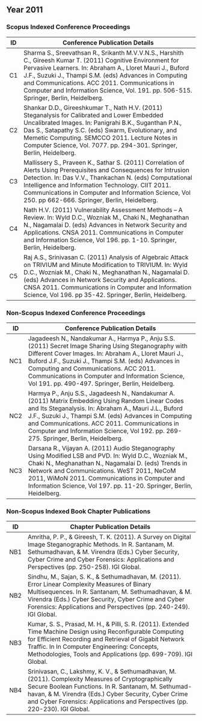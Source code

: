 ## Year 2011
### Scopus Indexed Conference Proceedings

| ID | Conference Publication Details |
| --- | ------------------------------ |
| C1 | Sharma S., Sreevathsan R., Srikanth M.V.V.N.S., Harshith C., Gireesh Kumar T. (2011) Cognitive Environment for Pervasive Learners. In: Abraham A., Lloret Mauri J., Buford J.F., Suzuki J., Thampi S.M. (eds) Advances in Computing and Communications. ACC 2011. Communications in Computer and Information Science, Vol. 191. pp. 506-515. Springer, Berlin, Heidelberg. |
| C2 | Shankar D.D., Gireeshkumar T., Nath H.V. (2011) Steganalysis for Calibrated and Lower Embedded Uncalibrated Images. In: Panigrahi B.K., Suganthan P.N., Das S., Satapathy S.C. (eds) Swarm, Evolutionary, and Memetic Computing. SEMCCO 2011. Lecture Notes in Computer Science, Vol. 7077. pp. 294-301. Springer, Berlin, Heidelberg. |
| C3 | Mallissery S., Praveen K., Sathar S. (2011) Correlation of Alerts Using Prerequisites and Consequences for Intrusion Detection. In: Das V.V., Thankachan N. (eds) Computational Intelligence and Information Technology. CIIT 2011. Communications in Computer and Information Science, Vol 250. pp 662-666. Springer, Berlin, Heidelberg. |
| C4 | Nath H.V. (2011) Vulnerability Assessment Methods – A Review. In: Wyld D.C., Wozniak M., Chaki N., Meghanathan N., Nagamalai D. (eds) Advances in Network Security and Applications. CNSA 2011. Communications in Computer and Information Science, Vol 196. pp. 1-10. Springer, Berlin, Heidelberg. |
| C5 | Raj A.S., Srinivasan C. (2011) Analysis of Algebraic Attack on TRIVIUM and Minute Modification to TRIVIUM. In: Wyld D.C., Wozniak M., Chaki N., Meghanathan N., Nagamalai D. (eds) Advances in Network Security and Applications. CNSA 2011. Communications in Computer and Information Science, Vol 196. pp 35-42. Springer, Berlin, Heidelberg. |

### Non-Scopus Indexed Conference Proceedings

| ID | Conference Publication Details |
| --- | ------------------------------ |
| NC1 |	Jagadeesh N., Nandakumar A., Harmya P., Anju S.S. (2011) Secret Image Sharing Using Steganography with Different Cover Images. In: Abraham A., Lloret Mauri J., Buford J.F., Suzuki J., Thampi S.M. (eds) Advances in Computing and Communications. ACC 2011. Communications in Computer and Information Science, Vol 191. pp. 490-497. Springer, Berlin, Heidelberg. |
| NC2 |	Harmya P., Anju S.S., Jagadeesh N., Nandakumar A. (2011) Matrix Embedding Using Random Linear Codes and Its Steganalysis. In: Abraham A., Mauri J.L., Buford J.F., Suzuki J., Thampi S.M. (eds) Advances in Computing and Communications. ACC 2011. Communications in Computer and Information Science, Vol 192. pp. 269-275. Springer, Berlin, Heidelberg. |
| NC3 |	Darsana R., Vijayan A. (2011) Audio Steganography Using Modified LSB and PVD. In: Wyld D.C., Wozniak M., Chaki N., Meghanathan N., Nagamalai D. (eds) Trends in Network and Communications. WeST 2011, NeCoM 2011, WiMoN 2011. Communications in Computer and Information Science, Vol 197. pp. 11-20. Springer, Berlin, Heidelberg. |

### Non-Scopus Indexed Book Chapter Publications

| ID | Chapter Publication Details |
| --- | ------------------------------ |
| NB1 |	Amritha, P. P., & Gireesh, T. K. (2011). A Survey on Digital Image Steganographic Methods. In R. Santanam, M. Sethumadhavan, & M. Virendra (Eds.) Cyber Security, Cyber Crime and Cyber Forensics: Applications and Perspectives (pp. 250-258). IGI Global. |
| NB2 |	Sindhu, M., Sajan, S. K., & Sethumadhavan, M. (2011). Error Linear Complexity Measures of Binary Multisequences. In R. Santanam, M. Sethumadhavan, & M. Virendra (Eds.) Cyber Security, Cyber Crime and Cyber Forensics: Applications and Perspectives (pp. 240-249). IGI Global. |
| NB3 |	Kumar, S. S., Prasad, M. H., & Pilli, S. R. (2011). Extended Time Machine Design using Reconfigurable Computing for Efficient Recording and Retrieval of Gigabit Network Traffic. In  In Computer Engineering: Concepts, Methodologies, Tools and Applications (pp. 699-709). IGI Global. |
| NB4 |	Srinivasan, C., Lakshmy, K. V., & Sethumadhavan, M. (2011). Complexity Measures of Cryptographically Secure Boolean Functions. In R. Santanam, M. Sethumad- havan, & M. Virendra (Eds.) Cyber Security, Cyber Crime and Cyber Forensics: Applications and Perspectives (pp. 220-230). IGI Global. |

